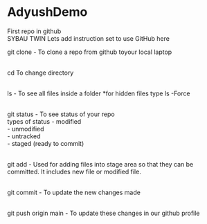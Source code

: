 # AdyushDemo
First repo in github
<br>
SYBAU TWIN
Lets add instruction set to use GitHub here<br>

git clone <link goes here> - To clone a repo from github toyour local laptop<br><br>

cd <folder-name> To change directory <br><br>

ls - To see all files inside a folder       *for hidden files type ls -Force<br><br>

git status - To see status of your repo <br>
    types of status - modified<br>
                    - unmodified<br>
                    - untracked<br>
                    - staged (ready to commit)<br><br>

git add - Used for adding files into stage area so that they can be committed. It includes new file or modified file.<br><br>

git commit - To update the new changes made<br><br>

git push origin main - To update these changes in our github profile<br><br>